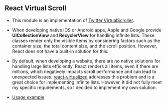 ## React Virtual Scroll

- This module is an implementation of [Twitter VirtualScroller](https://medium.com/@paularmstrong/twitter-lite-and-high-performance-react-progressive-web-apps-at-scale-d28a00e780a3 "Twitter VirtualScroller").

- When developing native iOS or Android apps, Apple and Google provide **UICollectionView** and **RecyclerView** for handling infinite lists. These classes render only the visible items by considering factors such as the container size, the total content size, and the scroll position. However, React does not have a built-in solution for this.

- By default, when developing a website, there are no native solutions for handling large lists efficiently. React renders all items, even if there are millions, which negatively impacts scroll performance and can lead to unexpected issues. [react-virtualized](https://github.com/bvaughn/react-virtualized "react-virtualized") addresses this problem and is a great choice for implementing infinite lists. However, it did not fully meet my specific requirements, so I decided to implement my own solution.

- [Usage example](https://github.com/SilverMagnolia/react-virtual-scroll/blob/master/src/ImageFeed.js "Usage example")
